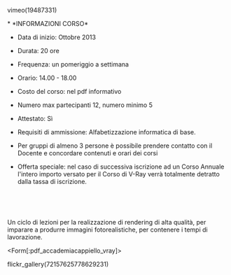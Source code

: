 vimeo(19487331)

<div id='aside'>
* *INFORMAZIONI CORSO*
&nbsp;

* Data di inizio: Ottobre 2013
* Durata: 20 ore
* Frequenza: un pomeriggio a settimana
* Orario: 14.00 - 18.00
* Costo del corso: nel pdf informativo
* Numero max partecipanti 12, numero minimo 5
* Attestato: Sì
* Requisiti di ammissione: Alfabetizzazione informatica di base.
&nbsp;

* Per gruppi di almeno 3 persone è possibile prendere contatto con il Docente e concordare contenuti e orari dei corsi
&nbsp;

* Offerta speciale: nel caso di successiva iscrizione ad un Corso Annuale l'intero importo versato per il Corso di V-Ray verrà totalmente detratto dalla tassa di iscrizione.

&nbsp;

&nbsp;
</div>

Un ciclo di lezioni per la realizzazione di rendering di alta qualità, per imparare a produrre immagini fotorealistiche, per contenere i tempi di lavorazione.

<Form[:pdf_accademiacappiello_vray]>

flickr_gallery(72157625778629231)